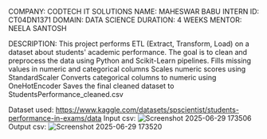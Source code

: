 COMPANY: CODTECH IT SOLUTIONS
NAME: MAHESWAR BABU
INTERN ID: CT04DN1371
DOMAIN: DATA SCIENCE
DURATION: 4 WEEKS
MENTOR: NEELA SANTOSH

DESCRIPTION:
This project performs ETL (Extract, Transform, Load) on a dataset about students' academic performance. The goal is to clean and preprocess the data using Python and Scikit-Learn pipelines.
Fills missing values in numeric and categorical columns
Scales numeric scores using StandardScaler
Converts categorical columns to numeric using OneHotEncoder
Saves the final cleaned dataset to StudentsPerformance_cleaned.csv

Dataset used: https://www.kaggle.com/datasets/spscientist/students-performance-in-exams/data
Input csv:
![Screenshot 2025-06-29 173506](https://github.com/user-attachments/assets/623263b9-e002-4466-b7dc-113f12735388)
Output csv:
![Screenshot 2025-06-29 173520](https://github.com/user-attachments/assets/eac8d6cb-b234-4f5b-b0cf-7a53dffef57d)
